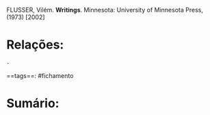 FLUSSER, Vilém. **Writings**. Minnesota: University of Minnesota Press, (1973) [2002] 
	
# Relações:
	- 
==tags==: #fichamento
# Sumário:  